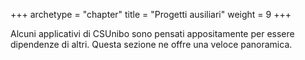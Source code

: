 +++
archetype = "chapter"
title = "Progetti ausiliari"
weight = 9
+++

Alcuni applicativi di CSUnibo sono pensati appositamente per essere dipendenze
di altri. Questa sezione ne offre una veloce panoramica.

